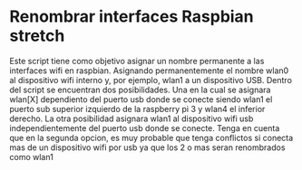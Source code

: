 # Renombrar interfaces Raspbian stretch

  Este script tiene como objetivo asignar un nombre permanente a las interfaces wifi en raspbian. Asignando permanentemente el nombre wlan0 al dispositivo wifi interno y, por ejemplo, wlan1 a un dispositivo USB. Dentro del script se encuentran dos posibilidades. Una en la cual se asignara wlan[X] dependiento del puerto usb donde se conecte siendo wlan1 el puerto sub superior izquierdo de la raspberry pi 3 y wlan4 el inferior derecho. La otra posibilidad asignara wlan1 al dispositivo wifi usb independientemente del puerto usb donde se conecte. Tenga en cuenta que en la segunda opcion, es muy probable que tenga conflictos si conecta mas de un dispositivo wifi por usb ya que los 2 o mas seran renombrados como wlan1
